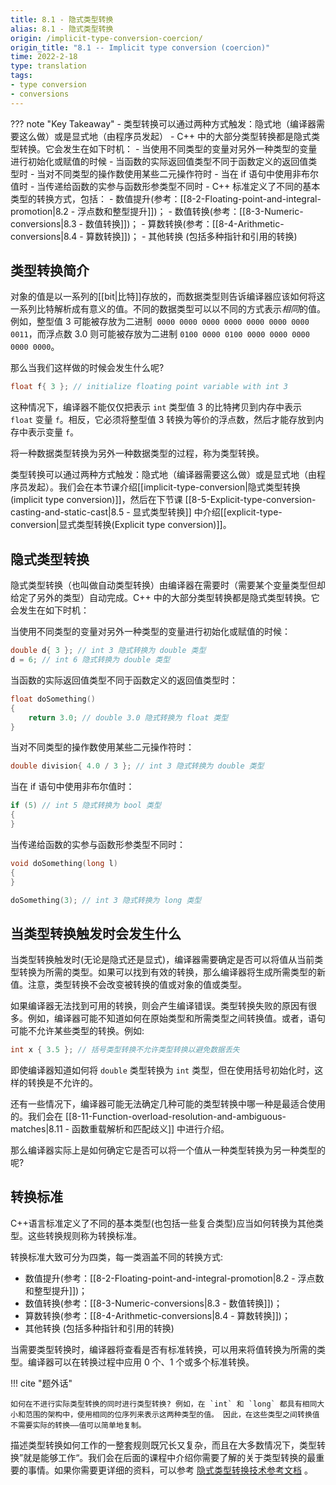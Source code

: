 ```yaml
---
title: 8.1 - 隐式类型转换
alias: 8.1 - 隐式类型转换
origin: /implicit-type-conversion-coercion/
origin_title: "8.1 -- Implicit type conversion (coercion)"
time: 2022-2-18
type: translation
tags:
- type conversion
- conversions
---
```

??? note "Key Takeaway"
    - 类型转换可以通过两种方式触发：隐式地（编译器需要这么做）或是显式地（由程序员发起）
    - C++ 中的大部分类型转换都是隐式类型转换。它会发生在如下时机：
        - 当使用不同类型的变量对另外一种类型的变量进行初始化或赋值的时候
        - 当函数的实际返回值类型不同于函数定义的返回值类型时
        - 当对不同类型的操作数使用某些二元操作符时
        - 当在 if 语句中使用非布尔值时
        - 当传递给函数的实参与函数形参类型不同时
	  - C++ 标准定义了不同的基本类型的转换方式，包括：
		- 数值提升(参考：[[8-2-Floating-point-and-integral-promotion|8.2 - 浮点数和整型提升]])；
		- 数值转换(参考：[[8-3-Numeric-conversions|8.3 - 数值转换]])；
		- 算数转换(参考：[[8-4-Arithmetic-conversions|8.4 - 算数转换]])；
		- 其他转换 (包括多种指针和引用的转换)


## 类型转换简介

对象的值是以一系列的[[bit|比特]]存放的，而数据类型则告诉编译器应该如何将这一系列比特解析成有意义的值。不同的数据类型可以以不同的方式表示*相同*的值。例如，整型值 3 可能被存放为二进制  `0000 0000 0000 0000 0000 0000 0000 0011`，而浮点数 3.0 则可能被存放为二进制 `0100 0000 0100 0000 0000 0000 0000 0000`。

那么当我们这样做的时候会发生什么呢?

```cpp
float f{ 3 }; // initialize floating point variable with int 3
```

这种情况下，编译器不能仅仅把表示 `int` 类型值 3 的比特拷贝到内存中表示 `float` 变量 `f`。相反，它必须将整型值 3 转换为等价的浮点数，然后才能存放到内存中表示变量 `f`。

将一种数据类型转换为另外一种数据类型的过程，称为类型转换。

类型转换可以通过两种方式触发：隐式地（编译器需要这么做）或是显式地（由程序员发起）。我们会在本节课介绍[[implicit-type-conversion|隐式类型转换(implicit type conversion)]]，然后在下节课 [[8-5-Explicit-type-conversion-casting-and-static-cast|8.5 - 显式类型转换]] 中介绍[[explicit-type-conversion|显式类型转换(Explicit type conversion)]]。

## 隐式类型转换

隐式类型转换（也叫做自动类型转换）由编译器在需要时（需要某个变量类型但却给定了另外的类型）自动完成。C++ 中的大部分类型转换都是隐式类型转换。它会发生在如下时机：

当使用不同类型的变量对另外一种类型的变量进行初始化或赋值的时候：

```cpp
double d{ 3 }; // int 3 隐式转换为 double 类型
d = 6; // int 6 隐式转换为 double 类型
```

当函数的实际返回值类型不同于函数定义的返回值类型时：

```cpp
float doSomething()
{
    return 3.0; // double 3.0 隐式转换为 float 类型
}
```

当对不同类型的操作数使用某些二元操作符时：

```cpp
double division{ 4.0 / 3 }; // int 3 隐式转换为 double 类型
```

当在 if 语句中使用非布尔值时：

```cpp
if (5) // int 5 隐式转换为 bool 类型
{
}
```

当传递给函数的实参与函数形参类型不同时：

```cpp
void doSomething(long l)
{
}

doSomething(3); // int 3 隐式转换为 long 类型
```

## 当类型转换触发时会发生什么

当类型转换触发时(无论是隐式还是显式)，编译器需要确定是否可以将值从当前类型转换为所需的类型。如果可以找到有效的转换，那么编译器将生成所需类型的新值。注意，类型转换不会改变被转换的值或对象的值或类型。

如果编译器无法找到可用的转换，则会产生编译错误。类型转换失败的原因有很多。例如，编译器可能不知道如何在原始类型和所需类型之间转换值。或者，语句可能不允许某些类型的转换。例如:

```cpp
int x { 3.5 }; // 括号类型转换不允许类型转换以避免数据丢失
```

即使编译器知道如何将 `double` 类型转换为 `int` 类型，但在使用括号初始化时，这样的转换是不允许的。

还有一些情况下，编译器可能无法确定几种可能的类型转换中哪一种是最适合使用的。我们会在 [[8-11-Function-overload-resolution-and-ambiguous-matches|8.11 - 函数重载解析和匹配歧义]] 中进行介绍。

那么编译器实际上是如何确定它是否可以将一个值从一种类型转换为另一种类型的呢?

## 转换标准

C++语言标准定义了不同的基本类型(也包括一些复合类型)应当如何转换为其他类型。这些转换规则称为转换标准。

转换标准大致可分为四类，每一类涵盖不同的转换方式:

- 数值提升(参考：[[8-2-Floating-point-and-integral-promotion|8.2 - 浮点数和整型提升]])；
- 数值转换(参考：[[8-3-Numeric-conversions|8.3 - 数值转换]])；
- 算数转换(参考：[[8-4-Arithmetic-conversions|8.4 - 算数转换]])；
- 其他转换 (包括多种指针和引用的转换)

当需要类型转换时，编译器将查看是否有标准转换，可以用来将值转换为所需的类型。编译器可以在转换过程中应用 0 个、1 个或多个标准转换。

!!! cite "题外话"

    如何在不进行实际类型转换的同时进行类型转换? 例如，在 `int` 和 `long` 都具有相同大小和范围的架构中，使用相同的位序列来表示这两种类型的值。 因此，在这些类型之间转换值不需要实际的转换——值可以简单地复制。

描述类型转换如何工作的一整套规则既冗长又复杂，而且在大多数情况下，类型转换”就是能够工作“。我们会在后面的课程中介绍你需要了解的关于类型转换的最重要的事情。如果你需要更详细的资料，可以参考 [隐式类型转换技术参考文档](https://en.cppreference.com/w/cpp/language/implicit_conversion) 。
